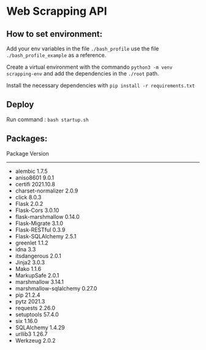 # Web Scrapping API

## How to set environment:

Add your env variables in the file `./bash_profile` use the file `./bash_profile_example` as a reference.

Create a virtual environment with the commando `python3 -m venv scrapping-env` and add the dependencies in the `./root` path.

Install the necessary dependencies with `pip install -r requirements.txt`


## Deploy

Run command : `bash startup.sh`

## Packages:

Package                Version

---------------------- ---------

* alembic                1.7.5
* aniso8601              9.0.1
* certifi                2021.10.8
* charset-normalizer     2.0.9
* click                  8.0.3
* Flask                  2.0.2
* Flask-Cors             3.0.10
* flask-marshmallow      0.14.0
* Flask-Migrate          3.1.0
* Flask-RESTful          0.3.9
* Flask-SQLAlchemy       2.5.1
* greenlet               1.1.2
* idna                   3.3
* itsdangerous           2.0.1
* Jinja2                 3.0.3
* Mako                   1.1.6
* MarkupSafe             2.0.1
* marshmallow            3.14.1
* marshmallow-sqlalchemy 0.27.0
* pip                    21.2.4
* pytz                   2021.3
* requests               2.26.0
* setuptools             57.4.0
* six                    1.16.0
* SQLAlchemy             1.4.29
* urllib3                1.26.7
* Werkzeug               2.0.2

